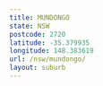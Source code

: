 ```yaml
---
title: MUNDONGO
state: NSW
postcode: 2720
latitude: -35.379935
longitude: 148.383619
url: /nsw/mundongo/
layout: suburb
---
```

